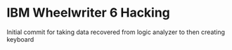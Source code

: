 # IBM Wheelwriter 6 Hacking

Initial commit for taking data recovered from logic analyzer to then creating keyboard 